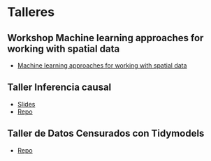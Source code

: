 # Talleres

## Workshop Machine learning approaches for working with spatial data
* [Machine learning approaches for working with spatial data](https://github.com/Nowosad/IIIRqueR_workshop_materials)

## Taller Inferencia causal
* [Slides](https://joscani.github.io/taller-inferencia-causal-2024/Indice_slides.html)
* [Repo](https://github.com/joscani/taller-inferencia-causal-2024)

## Taller de Datos Censurados con Tidymodels

* [Repo](https://github.com/jesusherranz/DatosCensuradosTidymodels)
